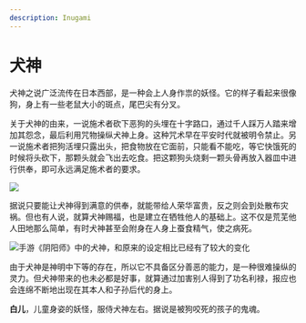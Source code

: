 ```yaml
---
description: Inugami
---
```


# 犬神

犬神之说广泛流传在日本西部，是一种会上人身作祟的妖怪。它的样子看起来很像狗，身上有一些老鼠大小的斑点，尾巴尖有分叉。

关于犬神的由来，一说施术者砍下恶狗的头埋在十字路口，通过千人踩万人踏来增加其怨念，最后利用咒物操纵犬神上身。这种咒术早在平安时代就被明令禁止。另一说施术者把狗活埋只露出头，把食物放在它面前，只能看不能吃，等它快饿死的时候将头砍下，那颗头就会飞出去吃食。把这颗狗头烧剩一颗头骨再放入器皿中进行供奉，即可永远满足施术者的要求。

![](https://pic3.zhimg.com/80/v2-7848e8dc92c6caf26bf1304050f96396_720w.jpg)

据说只要能让犬神得到满意的供奉，就能带给人荣华富贵，反之则会到处散布灾祸。但也有人说，就算犬神赐福，也是建立在牺牲他人的基础上。这不仅是荒芜他人田地那么简单，有时犬神甚至会附身在人身上蚕食精气，使之病死。

![&#x624B;&#x6E38;&#x300A;&#x9634;&#x9633;&#x5E08;&#x300B;&#x4E2D;&#x7684;&#x72AC;&#x795E;&#xFF0C;&#x548C;&#x539F;&#x6765;&#x7684;&#x8BBE;&#x5B9A;&#x76F8;&#x6BD4;&#x5DF2;&#x7ECF;&#x6709;&#x4E86;&#x8F83;&#x5927;&#x7684;&#x53D8;&#x5316;](https://pic2.zhimg.com/80/v2-18fe9a4a9a6f49c33e54b6bd509f7ad1_720w.jpg)

由于犬神是神明中下等的存在，所以它不具备区分善恶的能力，是一种很难操纵的灵力。但犬神带来的也未必都是好事，就算通过加害别人得到了功名利禄，报应也会连绵不断地出现在其本人和子孙后代的身上。

**白儿**，儿童身姿的妖怪，服侍犬神左右。据说是被狗咬死的孩子的鬼魂。

